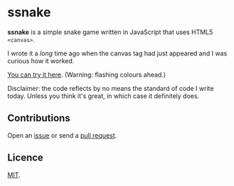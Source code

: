 # ssnake

**ssnake** is a simple snake game written in JavaScript that uses HTML5 `<canvas>`. 

I wrote it a *long* time ago when the canvas tag had just appeared and I was curious how it worked. 

[You can try it here](http://crdx.github.io/ssnake). (Warning: flashing colours ahead.)

Disclaimer: the code reflects by no means the standard of code I write today. Unless you think it's great, in which case it definitely does.

## Contributions

Open an [issue](https://github.com/crdx/ssnake/issues) or send a [pull request](https://github.com/crdx/ssnake/pulls).

## Licence

[MIT](LICENCE.md).
